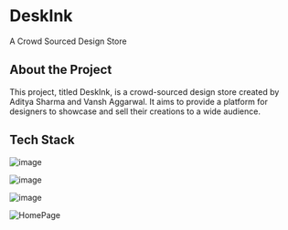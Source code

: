 <h1>DeskInk</h1>
<p>A Crowd Sourced Design Store</p>
    
    
<h2>About the Project</h2>
<p>This project, titled DeskInk, is a crowd-sourced design store created by Aditya Sharma and Vansh Aggarwal. It aims to provide a platform for designers to showcase and sell their creations to a wide audience.</p>

<h2>Tech Stack</h2>

![image](https://github.com/VanshAg283/DBMS_Project/assets/123091289/c5cd522c-344c-4e35-b25d-22148d2ec22b)

![image](https://github.com/VanshAg283/DBMS_Project/assets/123091289/8ac94d04-5c27-434d-a120-f9aa89ff0eb8)

![image](https://github.com/VanshAg283/DBMS_Project/assets/123091289/ff047c63-b504-444d-adfc-df7686e3579b)


</ol>

![HomePage](https://github.com/VanshAg283/DBMS_Project/assets/123091289/77f1a7cb-e2ac-4611-b0f1-b22b43fb2c79)
